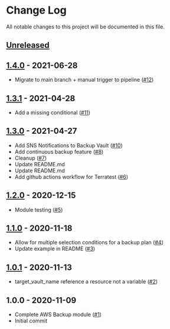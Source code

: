 # Change Log

All notable changes to this project will be documented in this file.

<a name="unreleased"></a>
## [Unreleased]



<a name="1.4.0"></a>
## [1.4.0] - 2021-06-28

- Migrate to main branch + manual trigger to pipeline ([#12](https://github.com/umotif-public/terraform-aws-backup/issues/12))


<a name="1.3.1"></a>
## [1.3.1] - 2021-04-28

- Add a missing conditional ([#11](https://github.com/umotif-public/terraform-aws-backup/issues/11))


<a name="1.3.0"></a>
## [1.3.0] - 2021-04-27

- Add SNS Notifications to Backup Vault ([#10](https://github.com/umotif-public/terraform-aws-backup/issues/10))
- Add continuous backup feature ([#8](https://github.com/umotif-public/terraform-aws-backup/issues/8))
- Cleanup ([#7](https://github.com/umotif-public/terraform-aws-backup/issues/7))
- Update README.md
- Update README.md
- Add github actions workflow for Terratest ([#6](https://github.com/umotif-public/terraform-aws-backup/issues/6))


<a name="1.2.0"></a>
## [1.2.0] - 2020-12-15

- Module testing ([#5](https://github.com/umotif-public/terraform-aws-backup/issues/5))


<a name="1.1.0"></a>
## [1.1.0] - 2020-11-18

- Allow for multiple selection conditions for a backup plan ([#4](https://github.com/umotif-public/terraform-aws-backup/issues/4))
- Update example in README ([#3](https://github.com/umotif-public/terraform-aws-backup/issues/3))


<a name="1.0.1"></a>
## [1.0.1] - 2020-11-13

- target_vault_name reference a resource not a variable ([#2](https://github.com/umotif-public/terraform-aws-backup/issues/2))


<a name="1.0.0"></a>
## 1.0.0 - 2020-11-09

- Complete AWS Backup module ([#1](https://github.com/umotif-public/terraform-aws-backup/issues/1))
- Initial commit


[Unreleased]: https://github.com/umotif-public/terraform-aws-backup/compare/1.4.0...HEAD
[1.4.0]: https://github.com/umotif-public/terraform-aws-backup/compare/1.3.1...1.4.0
[1.3.1]: https://github.com/umotif-public/terraform-aws-backup/compare/1.3.0...1.3.1
[1.3.0]: https://github.com/umotif-public/terraform-aws-backup/compare/1.2.0...1.3.0
[1.2.0]: https://github.com/umotif-public/terraform-aws-backup/compare/1.1.0...1.2.0
[1.1.0]: https://github.com/umotif-public/terraform-aws-backup/compare/1.0.1...1.1.0
[1.0.1]: https://github.com/umotif-public/terraform-aws-backup/compare/1.0.0...1.0.1
